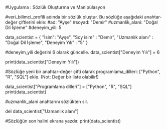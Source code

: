 
#Uygulama : Sözlük Oluşturma ve Manipülasyon

#veri_bilimci_profili adında bir sözlük oluştur. Bu sözlüğe aşağıdaki anahtar-değer çiftlerini ekle:
#ad: "Ayşe"
#soyad: "Demir"
#uzmanlik_alani: "Doğal Dil İşleme"
#deneyim_yili: 5

data_scientist = {
    "İsim": "Ayşe",
    "Soy isim" : "Demir",
    "Uzmanlık alanı" : "Doğal Dil İşleme",
    "Deneyim Yılı" : "5"
}


#deneyim_yili değerini 6 olarak güncelle.
data_scientist["Deneyim Yılı"] = 6

print(data_scientist["Deneyim Yılı"])

#Sözlüğe yeni bir anahtar-değer çifti olarak programlama_dilleri: ["Python", "R", "SQL"] ekle. (Not: Değer bir liste olabilir!)

data_scientist["Programlama dilleri"] = ["Python", "R", "SQL"]
print(data_scientist)

#uzmanlik_alani anahtarını sözlükten sil.

del data_scientist["Uzmanlık alanı"]

#Sözlüğün son halini ekrana yazdır.
print(data_scientist)


